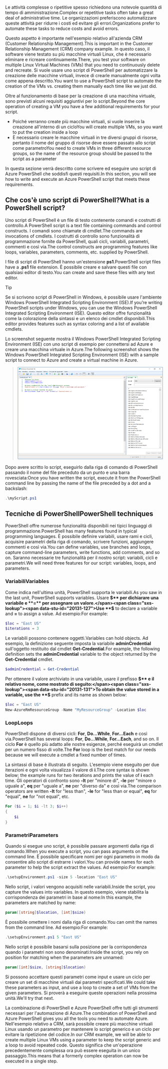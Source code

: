 <span data-ttu-id="20131-101">Le attività complesse o ripetitive spesso richiedono una notevole quantità di tempo di amministrazione.</span><span class="sxs-lookup"><span data-stu-id="20131-101">Complex or repetitive tasks often take a great deal of administrative time.</span></span> <span data-ttu-id="20131-102">Le organizzazioni preferiscono automatizzare queste attività per ridurre i costi ed evitare gli errori.</span><span class="sxs-lookup"><span data-stu-id="20131-102">Organizations prefer to automate these tasks to reduce costs and avoid errors.</span></span>

<span data-ttu-id="20131-103">Questo aspetto è importante nell'esempio relativo all'azienda CRM (Customer Relationship Management).</span><span class="sxs-lookup"><span data-stu-id="20131-103">This is important in the Customer Relationship Management (CRM) company example.</span></span> <span data-ttu-id="20131-104">In questo caso, il software viene testato su più macchine virtuali Linux, che è necessario eliminare e ricreare continuamente.</span><span class="sxs-lookup"><span data-stu-id="20131-104">There, you test your software on multiple Linux Virtual Machines (VMs) that you need to continuously delete and recreate.</span></span> <span data-ttu-id="20131-105">Si vuole usare uno script di PowerShell per automatizzare la creazione delle macchine virtuali, invece di crearle manualmente ogni volta come appena descritto.</span><span class="sxs-lookup"><span data-stu-id="20131-105">You want to use a PowerShell script to automate the creation of the VMs vs. creating them manually each time like we just did.</span></span>

<span data-ttu-id="20131-106">Oltre al funzionamento di base per la creazione di una macchina virtuale, sono previsti alcuni requisiti aggiuntivi per lo script.</span><span class="sxs-lookup"><span data-stu-id="20131-106">Beyond the core operation of creating a VM you have a few additional requirements for your script.</span></span> 
- <span data-ttu-id="20131-107">Poiché verranno create più macchine virtuali, si vuole inserire la creazione all'interno di un ciclo</span><span class="sxs-lookup"><span data-stu-id="20131-107">You will create multiple VMs, so you want to put the creation inside a loop</span></span>
- <span data-ttu-id="20131-108">È necessario creare le macchine virtuali in tre diversi gruppi di risorse, pertanto il nome del gruppo di risorse deve essere passato allo script come parametro</span><span class="sxs-lookup"><span data-stu-id="20131-108">You need to create VMs in three different resource groups, so the name of the resource group should be passed to the script as a parameter</span></span>

<span data-ttu-id="20131-109">In questa sezione verrà descritto come scrivere ed eseguire uno script di Azure PowerShell che soddisfi questi requisiti.</span><span class="sxs-lookup"><span data-stu-id="20131-109">In this section, you will see how to write and execute an Azure PowerShell script that meets these requirements.</span></span>

## <a name="what-is-a-powershell-script"></a><span data-ttu-id="20131-110">Che cos'è uno script di PowerShell?</span><span class="sxs-lookup"><span data-stu-id="20131-110">What is a PowerShell script?</span></span>
<span data-ttu-id="20131-111">Uno script di PowerShell è un file di testo contenente comandi e costrutti di controllo.</span><span class="sxs-lookup"><span data-stu-id="20131-111">A PowerShell script is a text file containing commands and control constructs.</span></span> <span data-ttu-id="20131-112">I comandi sono chiamate di cmdlet.</span><span class="sxs-lookup"><span data-stu-id="20131-112">The commands are invocations of cmdlets.</span></span> <span data-ttu-id="20131-113">I costrutti di controllo sono funzionalità di programmazione fornite da PowerShell, quali cicli, variabili, parametri, commenti e così via.</span><span class="sxs-lookup"><span data-stu-id="20131-113">The control constructs are programming features like loops, variables, parameters, comments, etc. supplied by PowerShell.</span></span>

<span data-ttu-id="20131-114">I file di script di PowerShell hanno un'estensione **ps1**.</span><span class="sxs-lookup"><span data-stu-id="20131-114">PowerShell script files have a **.ps1** file extension.</span></span> <span data-ttu-id="20131-115">È possibile creare e salvare questi file con qualsiasi editor di testo.</span><span class="sxs-lookup"><span data-stu-id="20131-115">You can create and save these files with any text editor.</span></span> 

> [!TIP]
> <span data-ttu-id="20131-116">Se si scrivono script di PowerShell in Windows, è possibile usare l'ambiente Windows PowerShell Integrated Scripting Environment (ISE).</span><span class="sxs-lookup"><span data-stu-id="20131-116">If you’re writing PowerShell scripts under Windows, you can use the Windows PowerShell Integrated Scripting Environment (ISE).</span></span> <span data-ttu-id="20131-117">Questo editor offre funzionalità come la colorazione della sintassi e un elenco dei cmdlet disponibili.</span><span class="sxs-lookup"><span data-stu-id="20131-117">This editor provides features such as syntax coloring and a list of available cmdlets.</span></span>
>
<span data-ttu-id="20131-118">Lo screenshot seguente mostra il Windows PowerShell Integrated Scripting Environment (ISE) con uno script di esempio per connettersi ad Azure e creare una macchina virtuale in Azure.</span><span class="sxs-lookup"><span data-stu-id="20131-118">The following screenshot shows the Windows PowerShell Integrated Scripting Environment (ISE) with a sample script to connect to Azure and create a virtual machine in Azure.</span></span>

>![Screenshot di Windows PowerShell ISE con uno script per creare una macchina virtuale aperto nella finestra di modifica.](../media/7-windows-powershell-ise-screenshot.png)

<span data-ttu-id="20131-120">Dopo avere scritto lo script, eseguirlo dalla riga di comando di PowerShell passando il nome del file preceduto da un punto e una barra rovesciata:</span><span class="sxs-lookup"><span data-stu-id="20131-120">Once you have written the script, execute it from the PowerShell command line by passing the name of the file preceded by a dot and a backslash:</span></span>

```powershell
.\myScript.ps1
```

## <a name="powershell-techniques"></a><span data-ttu-id="20131-121">Tecniche di PowerShell</span><span class="sxs-lookup"><span data-stu-id="20131-121">PowerShell techniques</span></span>
<span data-ttu-id="20131-122">PowerShell offre numerose funzionalità disponibili nei tipici linguaggi di programmazione.</span><span class="sxs-lookup"><span data-stu-id="20131-122">PowerShell has many features found in typical programming languages.</span></span> <span data-ttu-id="20131-123">È possibile definire variabili, usare rami e cicli, acquisire parametri della riga di comando, scrivere funzioni, aggiungere commenti e così via.</span><span class="sxs-lookup"><span data-stu-id="20131-123">You can define variables, use branches and loops, capture command-line parameters, write functions, add comments, and so on.</span></span> <span data-ttu-id="20131-124">Saranno necessarie tre funzionalità per il nostro script: variabili, cicli e parametri.</span><span class="sxs-lookup"><span data-stu-id="20131-124">We will need three features for our script: variables, loops, and parameters.</span></span>

### <a name="variables"></a><span data-ttu-id="20131-125">Variabili</span><span class="sxs-lookup"><span data-stu-id="20131-125">Variables</span></span>
<span data-ttu-id="20131-126">Come indica nell'ultima unità, PowerShell supporta le variabili.</span><span class="sxs-lookup"><span data-stu-id="20131-126">As you saw in the last unit, PowerShell supports variables.</span></span> <span data-ttu-id="20131-127">Usare **$** per dichiarare una variabile e **=** per assegnare un valore.</span><span class="sxs-lookup"><span data-stu-id="20131-127">Use **$** to declare a variable and **=** to assign a value.</span></span> <span data-ttu-id="20131-128">Ad esempio:</span><span class="sxs-lookup"><span data-stu-id="20131-128">For example:</span></span>

```powershell
$loc = "East US"
$iterations = 3
```

<span data-ttu-id="20131-129">Le variabili possono contenere oggetti.</span><span class="sxs-lookup"><span data-stu-id="20131-129">Variables can hold objects.</span></span> <span data-ttu-id="20131-130">Ad esempio, la definizione seguente imposta la variabile **adminCredential** sull'oggetto restituito dal cmdlet **Get-Credential**.</span><span class="sxs-lookup"><span data-stu-id="20131-130">For example, the following definition sets the **adminCredential** variable to the object returned by the **Get-Credential** cmdlet.</span></span>

```powershell
$adminCredential = Get-Credential
```

<span data-ttu-id="20131-131">Per ottenere il valore archiviato in una variabile, usare il prefisso **$** e il relativo nome, come mostrato di seguito:</span><span class="sxs-lookup"><span data-stu-id="20131-131">To obtain the value stored in a variable, use the **$** prefix and its name as shown below:</span></span> 

```powershell
$loc = "East US"
New-AzureRmResourceGroup -Name "MyResourceGroup" -Location $loc
```

### <a name="loops"></a><span data-ttu-id="20131-132">Loop</span><span class="sxs-lookup"><span data-stu-id="20131-132">Loops</span></span>
<span data-ttu-id="20131-133">PowerShell dispone di diversi cicli: **For**, **Do...While**, **For...Each** e così via.</span><span class="sxs-lookup"><span data-stu-id="20131-133">PowerShell has several loops: **For**, **Do...While**, **For...Each**, and so on.</span></span> <span data-ttu-id="20131-134">Il ciclo **For** è quello più adatto alle nostre esigenze, perché eseguirà un cmdlet per un numero fisso di volte.</span><span class="sxs-lookup"><span data-stu-id="20131-134">The **For** loop is the best match for our needs because we will execute a cmdlet a fixed number of times.</span></span>

<span data-ttu-id="20131-135">La sintassi di base è illustrata di seguito. L'esempio viene eseguito per due iterazioni e ogni volta visualizza il valore di **i**.</span><span class="sxs-lookup"><span data-stu-id="20131-135">The core syntax is shown below; the example runs for two iterations and prints the value of **i** each time.</span></span> <span data-ttu-id="20131-136">Gli operatori di confronto sono **-lt** per "minore di", **-le** per "minore o uguale a", **eq** per "uguale a", **ne** per "diverso da" e così via.</span><span class="sxs-lookup"><span data-stu-id="20131-136">The comparison operators are written **-lt** for "less than", **-le** for "less than or equal", **eq** for "equal", **ne** for "not equal", etc.</span></span>

```powershell
For ($i = 1; $i -lt 3; $i++)
{
    $i
}
```

### <a name="parameters"></a><span data-ttu-id="20131-137">Parametri</span><span class="sxs-lookup"><span data-stu-id="20131-137">Parameters</span></span>
<span data-ttu-id="20131-138">Quando si esegue uno script, è possibile passare argomenti dalla riga di comando.</span><span class="sxs-lookup"><span data-stu-id="20131-138">When you execute a script, you can pass arguments on the command line.</span></span> <span data-ttu-id="20131-139">È possibile specificare nomi per ogni parametro in modo da consentire allo script di estrarre i valori.</span><span class="sxs-lookup"><span data-stu-id="20131-139">You can provide names for each parameter to help the script extract the values.</span></span> <span data-ttu-id="20131-140">Ad esempio:</span><span class="sxs-lookup"><span data-stu-id="20131-140">For example:</span></span>

```powershell
.\setupEnvironment.ps1 -size 5 -location "East US"
```

<span data-ttu-id="20131-141">Nello script, i valori vengono acquisiti nelle variabili.</span><span class="sxs-lookup"><span data-stu-id="20131-141">Inside the script, you capture the values into variables.</span></span> <span data-ttu-id="20131-142">In questo esempio, viene stabilita la corrispondenza dei parametri in base al nome:</span><span class="sxs-lookup"><span data-stu-id="20131-142">In this example, the parameters are matched by name:</span></span>

```powershell
param([string]$location, [int]$size)
```

<span data-ttu-id="20131-143">È possibile omettere i nomi dalla riga di comando.</span><span class="sxs-lookup"><span data-stu-id="20131-143">You can omit the names from the command line.</span></span> <span data-ttu-id="20131-144">Ad esempio:</span><span class="sxs-lookup"><span data-stu-id="20131-144">For example:</span></span>

```powershell
.\setupEnvironment.ps1 5 "East US"
```

<span data-ttu-id="20131-145">Nello script è possibile basarsi sulla posizione per la corrispondenza quando i parametri non sono denominati:</span><span class="sxs-lookup"><span data-stu-id="20131-145">Inside the script, you rely on position for matching when the parameters are unnamed:</span></span>

```powershell
param([int]$size, [string]$location)
```

<span data-ttu-id="20131-146">Si possono accettare questi parametri come input e usare un ciclo per creare un set di macchine virtuali dai parametri specificati.</span><span class="sxs-lookup"><span data-stu-id="20131-146">We could take these parameters as input, and use a loop to create a set of VMs from the given parameters.</span></span> <span data-ttu-id="20131-147">Si proverà a eseguire queste operazioni nella prossima unità.</span><span class="sxs-lookup"><span data-stu-id="20131-147">We'll try that next.</span></span>

<span data-ttu-id="20131-148">La combinazione di PowerShell e Azure PowerShell offre tutti gli strumenti necessari per l'automazione di Azure.</span><span class="sxs-lookup"><span data-stu-id="20131-148">The combination of PowerShell and Azure PowerShell gives you all the tools you need to automate Azure.</span></span> <span data-ttu-id="20131-149">Nell'esempio relativo a CRM, sarà possibile creare più macchine virtuali Linux usando un parametro per mantenere lo script generico e un ciclo per evitare la ripetizione del codice.</span><span class="sxs-lookup"><span data-stu-id="20131-149">In our CRM example, we will be able to create multiple Linux VMs using a parameter to keep the script generic and a loop to avoid repeated code.</span></span> <span data-ttu-id="20131-150">Questo significa che un'operazione precedentemente complessa ora può essere eseguita in un unico passaggio.</span><span class="sxs-lookup"><span data-stu-id="20131-150">This means that a formerly complex operation can now be executed in a single step.</span></span>